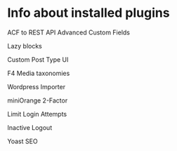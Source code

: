# Info about installed plugins

ACF to REST API
Advanced Custom Fields

Lazy blocks

Custom Post Type UI

F4 Media taxonomies

Wordpress Importer

miniOrange 2-Factor

Limit Login Attempts

Inactive Logout

Yoast SEO
